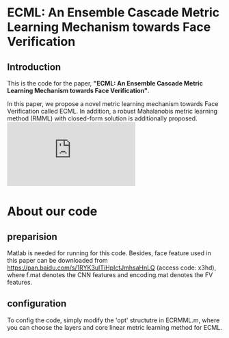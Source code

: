 # ECML: An Ensemble Cascade Metric Learning Mechanism towards Face Verification

## Introduction
This is the code for the paper, **"ECML: An Ensemble Cascade Metric Learning Mechanism towards Face Verification"**. 

In this paper, we propose a novel metric learning mechanism towards Face Verification called ECML. In addition, a robust
Mahalanobis metric learning method (RMML) with closed-form solution is additionally proposed. ![pipeline](https://github.com/xf1994/ECML/blob/master/Fig/pipeline.pdf)

# About our code 
## preparision
Matlab is needed for running for this code. Besides, face feature used in this paper can be downloaded from https://pan.baidu.com/s/1RYK3uITiHpIctJmhsaHnLQ (access code: x3hd), where f.mat denotes the CNN features and encoding.mat denotes the FV features.

## configuration
To config the code, simply modify the 'opt' structutre in ECRMML.m, where you can choose the layers and core linear metric learning method for ECML.
